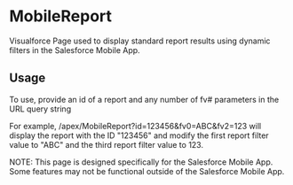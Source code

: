 # MobileReport

Visualforce Page used to display standard report results using dynamic filters in the Salesforce Mobile App.

## Usage

To use, provide an id of a report and any number of fv# parameters in the URL query string

For example, /apex/MobileReport?id=123456&fv0=ABC&fv2=123 will display the report with the
ID "123456" and modify the first report filter value to "ABC" and the third report filter value
to 123.

NOTE: This page is designed specifically for the Salesforce Mobile App. 
Some features may not be functional outside of the Salesforce Mobile App.